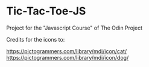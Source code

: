 # Tic-Tac-Toe-JS
Project for the "Javascript Course" of The Odin Project

Credits for the icons to:

https://pictogrammers.com/library/mdi/icon/cat/
https://pictogrammers.com/library/mdi/icon/dog/
